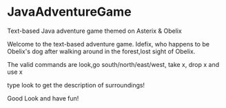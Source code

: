 # JavaAdventureGame
Text-based Java adventure game themed on Asterix &amp; Obelix

Welcome to the text-based adventure game.
Idefix, who happens to be Obelix's dog after walking around in the forest,lost sight of Obelix.

The valid commands are look,go south/north/east/west, take x, drop x and use x

type look to get the description of surroundings!

Good Look and have fun!
